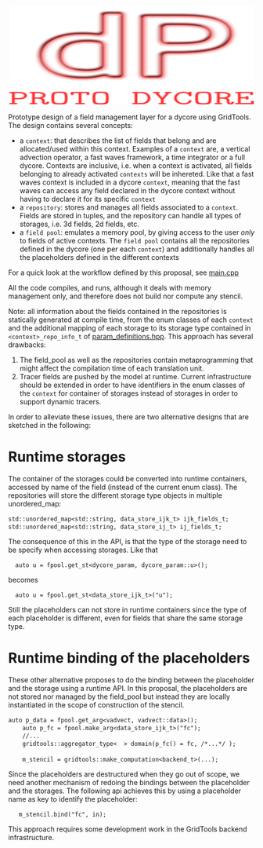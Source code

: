
<p align="center"><img src="icon.png" width="500" height="200" border="0" alt="proto dycore" /></p>


Prototype design of a field management layer for a dycore using GridTools. 
The design contains several concepts: 
 
 * a `context`: that describes the list of fields that belong and are allocated/used within this context. 
Examples of a `context` are, a vertical advection operator, a fast waves framework, a time integrator or a full dycore. 
Contexts are inclusive, i.e. when a context is activated, all fields belonging to already activated `contexts` will be inhereted. 
Like that a fast waves context is included in a dycore `context`, meaning that the fast waves can access any field declared in the dycore
context without having to declare it for its specific `context`
 * a `repository`: stores and manages all fields associated to a `context`. Fields are stored in tuples, and the repository can handle all types of storages, i.e. 3d fields, 2d fields, etc. 
 * a `field pool`: emulates a memory pool, by giving access to the user *only* to fields of active contexts. The `field pool` contains all the repositories defined in the dycore (one per each `context`)
and additionally handles all the placeholders defined in the different contexts

For a quick look at the workflow defined by this proposal, see 
[main.cpp](main.cpp)

All the code compiles, and runs, although it deals with memory management only, and therefore does not build nor compute any stencil. 

Note: all information about the fields contained in the repositories is statically generated at compile time, from the enum classes of each `context` and the additional mapping of each storage to its storage type contained in `<context>_repo_info_t` of [param_definitions.hpp](param_definitions.hpp). This approach has several drawbacks:
 1. The field_pool as well as the repositories contain metaprogramming that might affect the compilation time of each translation unit.
 2. Tracer fields are pushed by the model at runtime. Current infrastructure should be extended in order to have identifiers in the enum classes of the `context` for container of storages instead of storages in order to support dynamic tracers. 

In order to alleviate these issues, there are two alternative designs that are sketched in the following: 

Runtime storages
=================
The container of the storages could be converted into runtime containers, accessed by name of the field (instead of the current enum class).
The repositories will store the different storage type objects in multiple unordered_map:
```
std::unordered_map<std::string, data_store_ijk_t> ijk_fields_t;
std::unordered_map<std::string, data_store_ij_t> ij_fields_t;
```

The consequence of this in the API, is that the type of the storage need to be specify when accessing storages. 
Like that 
```
  auto u = fpool.get_st<dycore_param, dycore_param::u>();
```
becomes

```
  auto u = fpool.get_st<data_store_ijk_t>("u");
```

Still the placeholders can not store in runtime containers since the type of each placeholder is different, even for fields that share the same storage type. 

Runtime binding of the placeholders
==================

These other alternative proposes to do the binding between the placeholder and the storage using a runtime API. 
In this proposal, the placeholders are not stored nor managed by the field_pool but instead they are locally instantiated in the scope of construction of the stencil.

```
auto p_data = fpool.get_arg<vadvect, vadvect::data>();
    auto p_fc = fpool.make_arg<data_store_ijk_t>("fc");
    //...
    gridtools::aggregator_type<  > domain(p_fc() = fc, /*...*/ );

    m_stencil = gridtools::make_computation<backend_t>(...);
```
Since the placeholders are destructured when they go out of scope, we need another mechanism of redoing the bindings between the placeholder and the storages. 
The following api achieves this by using a placeholder name as key to identify the placeholder:
```
   m_stencil.bind("fc", in);
```

This approach requires some development work in the GridTools backend infrastructure.

